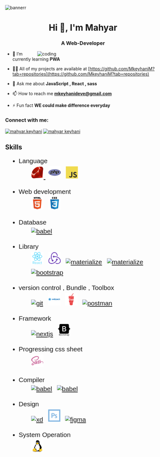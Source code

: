 ![bannerr](https://user-images.githubusercontent.com/95478989/198955082-6e78ebb5-e1e4-49f9-8d32-6e5af3984dcd.gif)
<h1 align="center">Hi 👋, I'm Mahyar</h1>
<h3 align="center">A Web-Developer</h3>
<img align='right' alt='coding' width='400' src='https://media.giphy.com/media/v1.Y2lkPTc5MGI3NjExZGQ1ZWQ0YWI1OWY5ODRmY2UzMDExODdiZmEyNWMyODcxMjNhYzJlZSZjdD1n/qgQUggAC3Pfv687qPC/giphy.gif' >

- 🌱 I’m currently learning **PWA**

- 👨‍💻 All of my projects are available at [https://github.com/MkeyhaniM?tab=repositories](https://github.com/MkeyhaniM?tab=repositories)

- 💬 Ask me about **JavaScript , React , sass**

- 📫 How to reach me **mkeyhanideve@gmail.com**

- ⚡ Fun fact **WE could make difference everyday**

<h3 align="left">Connect with me:</h3>
<p align="left">
<a href="https://twitter.com/mahyar.keyhani" target="blank"><img align="center" src="https://raw.githubusercontent.com/rahuldkjain/github-profile-readme-generator/master/src/images/icons/Social/twitter.svg" alt="mahyar.keyhani" height="30" width="40" /></a>
<a href="https://linkedin.com/in/mahyar keyhani" target="blank"><img align="center" src="https://raw.githubusercontent.com/rahuldkjain/github-profile-readme-generator/master/src/images/icons/Social/linked-in-alt.svg" alt="mahyar keyhani" height="30" width="40" /></a>
</p>


<link rel="preconnect" href="https://fonts.googleapis.com">
<link rel="preconnect" href="https://fonts.gstatic.com" crossorigin>
<link href="https://fonts.googleapis.com/css2?family=Josefin+Sans:wght@500&display=swap" rel="stylesheet">
  <div>
    <h2>Skills</h2>
    <ul>
        <li style="font-size: 21px;font-family: 'Josefin Sans', sans-serif;margin: 20px">
            Language
            <ul style="list-style: none">
                <li style="margin: 0;display: inline;padding: 5px">
                    <a href="https://www.ruby-lang.org/en/" target="_blank" rel="noreferrer">
                        <img
                                src="https://raw.githubusercontent.com/devicons/devicon/master/icons/ruby/ruby-original.svg"
                                alt="ruby"
                                width="40"
                                height="40"
                        />
                    </a>
                </li>
                <li style="margin: 0;display: inline-block;padding: 5px">
                    <a href="https://www.php.net" target="_blank" rel="noreferrer">
                        <img
                                src="https://raw.githubusercontent.com/devicons/devicon/master/icons/php/php-original.svg"
                                alt="php"
                                width="40"
                                height="40"
                        />
                    </a>
                </li>
                <li style="margin: 0;display: inline-block;padding: 5px">
                    <a
                            href="https://developer.mozilla.org/en-US/docs/Web/JavaScript"
                            target="_blank"
                            rel="noreferrer"
                    >
                        <img
                                src="https://raw.githubusercontent.com/devicons/devicon/master/icons/javascript/javascript-original.svg"
                                alt="javascript"
                                width="40"
                                height="40"
                        />
                    </a>
                </li>
            </ul>
        </li>
        <li style="font-size: 21px;font-family: 'Josefin Sans', sans-serif;margin: 20px">
            Web development
            <ul style="list-style: none">
                <li style="margin: 0;display: inline-block;padding: 5px">
                    <a href="https://www.w3.org/html/" target="_blank" rel="noreferrer">
                        <img
                                src="https://raw.githubusercontent.com/devicons/devicon/master/icons/html5/html5-original-wordmark.svg"
                                alt="html5"
                                width="40"
                                height="40"
                        />
                    </a>
                </li>
                <li style="margin: 0;display: inline-block;padding: 5px">
                    <a href="https://www.w3schools.com/css/" target="_blank" rel="noreferrer">
                        <img
                                src="https://raw.githubusercontent.com/devicons/devicon/master/icons/css3/css3-original-wordmark.svg"
                                alt="css3"
                                width="40"
                                height="40"
                        />
                    </a>
                </li>
            </ul>
        </li>
        <li style="font-size: 21px;font-family: 'Josefin Sans', sans-serif;margin: 20px">
            Database
            <ul style="list-style: none">
                <li style="margin: 0;display: inline-block;padding: 5px">
                    <a href="https://www.mongodb.com" target="_blank" rel="noreferrer">
                        <img
                                src="https://www.mongodb.com/assets/images/global/favicon.ico"
                                alt="babel"
                                width="40"
                                height="40"
                        />
                    </a>
                </li>
            </ul>
        </li>
        <li style="font-size: 21px;font-family: 'Josefin Sans', sans-serif;margin: 20px">
            Library
            <ul style="list-style: none">
                <li style="margin: 0;display: inline-block;padding: 5px">
                    <a href="https://reactjs.org/" target="_blank" rel="noreferrer">
                        <img
                                src="https://raw.githubusercontent.com/devicons/devicon/master/icons/react/react-original-wordmark.svg"
                                alt="react"
                                width="40"
                                height="40"
                        />
                    </a>
                </li>
                <li style="margin: 0;display: inline-block;padding: 5px">
                    <a href="https://redux.js.org" target="_blank" rel="noreferrer">
                        <img
                                src="https://raw.githubusercontent.com/devicons/devicon/master/icons/redux/redux-original.svg"
                                alt="redux"
                                width="40"
                                height="40"
                        />
                    </a>
                </li>
                <li style="margin: 0;display: inline-block;padding: 5px">
                    <a href="https://mui.com" target="_blank" rel="noreferrer">
                        <img
                                src="https://mui.com/static/icons/180x180.png"
                                alt="materialize"
                                width="40"
                                height="40"
                        />
                    </a>
                </li>
                <li style="margin: 0;display: inline-block;padding: 5px">
                    <a href="https://materializecss.com" target="_blank" rel="noreferrer">
                        <img
                                src="https://raw.githubusercontent.com/prplx/svg-logos/5585531d45d294869c4eaab4d7cf2e9c167710a9/svg/materialize.svg"
                                alt="materialize"
                                width="40"
                                height="40"
                        />
                    </a>
                </li>
                <li style="margin: 0;display: inline-block;padding: 5px">
                    <a href="https://jquery.com" target="_blank" rel="noreferrer">
                        <img
                                src="https://jquery.com/jquery-wp-content/themes/jquery.com/i/favicon.ico"
                                alt="bootstrap"
                                width="40"
                                height="40"
                        />
                    </a>
                </li>
            </ul>
        </li>
        <li style="font-size: 21px;font-family: 'Josefin Sans', sans-serif;margin: 20px">
            version control , Bundle , Toolbox
            <ul style="list-style: none">
                <li style="margin: 0;display: inline-block;padding: 5px">
                    <a href="https://git-scm.com/" target="_blank" rel="noreferrer">
                        <img
                                src="https://www.vectorlogo.zone/logos/git-scm/git-scm-icon.svg"
                                alt="git"
                                width="40"
                                height="40"
                        />
                    </a>
                </li>
                <li style="margin: 0;display: inline-block;padding: 5px">
                    <a href="https://webpack.js.org" target="_blank" rel="noreferrer">
                        <img
                                src="https://raw.githubusercontent.com/devicons/devicon/d00d0969292a6569d45b06d3f350f463a0107b0d/icons/webpack/webpack-original-wordmark.svg"
                                alt="webpack"
                                width="40"
                                height="40"
                        />
                    </a>
                </li>
                <li style="margin: 0;display: inline-block;padding: 5px">
                    <a href="https://gulpjs.com" target="_blank" rel="noreferrer">
                        <img
                                src="https://raw.githubusercontent.com/devicons/devicon/master/icons/gulp/gulp-plain.svg"
                                alt="gulp"
                                width="40"
                                height="40"
                        />
                    </a>
                </li>
                <li style="margin: 0;display: inline-block;padding: 5px">
                    <a href="https://postman.com" target="_blank" rel="noreferrer">
                        <img
                                src="https://www.vectorlogo.zone/logos/getpostman/getpostman-icon.svg"
                                alt="postman"
                                width="40"
                                height="40"
                        />
                    </a>
                </li>
            </ul>
        </li>
        <li style="font-size: 21px;font-family: 'Josefin Sans', sans-serif;margin: 20px">
            Framework
            <ul style="list-style: none">
                <li style="margin: 0;display: inline-block;padding: 5px">
                    <a href="https://nextjs.org/" target="_blank" rel="noreferrer">
                        <img
                                src="https://cdn.worldvectorlogo.com/logos/nextjs-2.svg"
                                alt="nextjs"
                                width="40"
                                height="40"
                        />
                    </a>
                </li>
                <li style="margin: 0;display: inline-block;padding: 5px">
                    <a href="https://getbootstrap.com" target="_blank" rel="noreferrer">
                        <img
                                src="https://raw.githubusercontent.com/devicons/devicon/master/icons/bootstrap/bootstrap-plain-wordmark.svg"
                                alt="bootstrap"
                                width="40"
                                height="40"
                        />
                    </a>
                </li>
            </ul>
        </li>
        <li style="font-size: 21px;font-family: 'Josefin Sans', sans-serif;margin: 20px">
            Progressing css sheet
            <ul style="list-style: none">
                <li style="margin: 0;display: inline-block;padding: 5px">
                    <a href="https://sass-lang.com" target="_blank" rel="noreferrer">
                        <img
                                src="https://raw.githubusercontent.com/devicons/devicon/master/icons/sass/sass-original.svg"
                                alt="sass"
                                width="40"
                                height="40"
                        />
                    </a>
                </li>
            </ul>
        </li>
        <li style="font-size: 21px;font-family: 'Josefin Sans', sans-serif;margin: 20px">
            Compiler
            <ul style="list-style: none">
                <li style="margin: 0;display: inline-block;padding: 5px">
                    <a href="https://babeljs.io" target="_blank" rel="noreferrer">
                        <img
                                src="https://www.vectorlogo.zone/logos/babeljs/babeljs-icon.svg"
                                alt="babel"
                                width="40"
                                height="40"
                        />
                    </a>
                </li>
                <li style="margin: 0;display: inline-block;padding: 5px">
                    <a href="https://pughtml.com" target="_blank" rel="noreferrer">
                        <img
                                src="https://camo.githubusercontent.com/96ca2666e419c0e530b1bce3ef33f95283eaf983dbb1e991b4b32d4dbe6c018d/687474703a2f2f7075672e73656c666275696c642e66722f7075672e706e67"
                                alt="babel"
                                width="40"
                                height="40"
                        />
                    </a>
                </li>
            </ul>
        </li>
        <li style="font-size: 21px;font-family: 'Josefin Sans', sans-serif;margin: 20px">
            Design
            <ul style="list-style: none">
                <li style="margin: 0;display: inline-block;padding: 5px">
                    <a href="https://www.adobe.com/products/xd.html"
                       target="_blank"
                       rel="noreferrer">
                        <img src="https://cdn.worldvectorlogo.com/logos/adobe-xd.svg"
                             alt="xd"
                             width="40"
                             height="40"
                        />
                    </a>
                </li>
                <li style="margin: 0;display: inline-block;padding: 5px">
                    <a href="https://www.photoshop.com/en" target="_blank" rel="noreferrer">
                        <img
                                src="https://raw.githubusercontent.com/devicons/devicon/master/icons/photoshop/photoshop-line.svg"
                                alt="photoshop"
                                width="40"
                                height="40"
                        />
                    </a>
                </li>
                <li style="margin: 0;display: inline-block;padding: 5px">
                    <a href="https://www.figma.com/" target="_blank" rel="noreferrer">
                        <img
                                src="https://www.vectorlogo.zone/logos/figma/figma-icon.svg"
                                alt="figma"
                                width="40"
                                height="40"
                        />
                    </a>
                </li>
            </ul>
        </li>
        <li style="font-size: 21px;font-family: 'Josefin Sans', sans-serif;margin: 20px">
            System Operation
            <ul style="list-style: none">
                <li style="margin: 0;display: inline-block;padding: 5px">
                    <a href="https://www.linux.org/" target="_blank" rel="noreferrer">
                        <img
                                src="https://raw.githubusercontent.com/devicons/devicon/master/icons/linux/linux-original.svg"
                                alt="linux"
                                width="40"
                                height="40"
                        />
                    </a>
                </li>
            </ul>
        </li>
    </ul>
</div>

